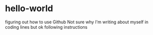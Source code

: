 # hello-world
figuring out how to use Github
Not sure why I'm writing about myself in coding lines but ok
following instructions
